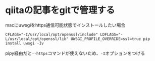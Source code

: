 # qiitaの記事をgitで管理する

macにuwsgiをhttps通信可能状態でインストールしたい場合
```
CFLAGS="-I/usr/local/opt/openssl/include" LDFLAGS="-L/usr/local/opt/openssl/lib" UWSGI_PROFILE_OVERRIDE=ssl=true pip install uwsgi -Iv
```
pipy経由だと`--https`コマンドが使えないため、`-I`オプションをつける
